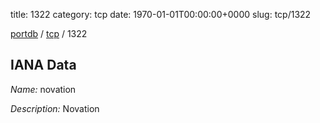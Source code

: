title: 1322
category: tcp
date: 1970-01-01T00:00:00+0000
slug: tcp/1322

[portdb](/) / [tcp](/category/tcp.html) / 1322


## IANA Data

_Name:_ novation

_Description:_ Novation

